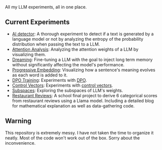 All my LLM experiments, all in one place.

## Current Experiments
- [AI detector](ai_detector/README.md): A thorough experiment to detect if a text is generated by a language model or not by analyzing the entropy of the probability distribution when passing the text to a LLM.
- [Attention Analysis](attention_analysis/README.md): Analyzing the attention weights of a LLM by visualizing them.
- [Dreaming](dreaming/README.md): Fine-tuning a LLM with the goal to inject long term memory without significantly affecting the model's performance.
- [Progressive Embedding](progressive_embedding/README.md): Visualizing how a sentence's meaning evolves as each word is added to it.
- [DPO Training](dpo_and_control_vectors/README.md): Experiments with [DPO](https://arxiv.org/abs/2305.18290).
- [Control Vectors](dpo_and_control_vectors/README.md): Experiments with [control vectors](https://arxiv.org/abs/2310.01405).
- [Subspaces](dpo_and_control_vectors/README.md): Exploring the subspaces of LLM's weights.
- [Restaurant Reviews](RestaurantReviews/readme.md): A school final project to derive 6 categorical scores from restaurant reviews using a Llama model. Including a detailed blog for mathematical explanation as well as data-gathering code.


## Warning
This repository is extremely messy. I have not taken the time to organize it neatly. Most of the code won't work out of the box. Sorry about the inconvenience.

